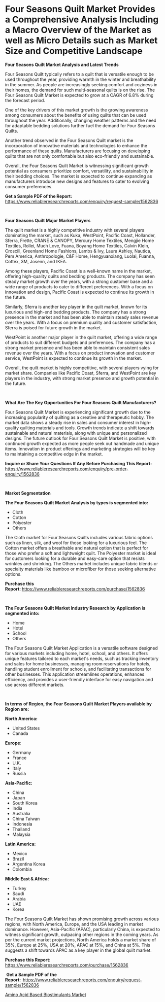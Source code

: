 <p><h1>Four Seasons Quilt Market Provides a Comprehensive Analysis Including a Macro Overview of the Market as well as Micro Details such as Market Size and Competitive Landscape</h1></p><p><strong>Four Seasons Quilt Market Analysis and Latest Trends</strong></p>
<p><p>Four Seasons Quilt typically refers to a quilt that is versatile enough to be used throughout the year, providing warmth in the winter and breathability in the summer. As people are increasingly seeking comfort and coziness in their homes, the demand for such multi-seasonal quilts is on the rise. The Four Seasons Quilt Market is expected to grow at a CAGR of 6.8% during the forecast period.</p><p>One of the key drivers of this market growth is the growing awareness among consumers about the benefits of using quilts that can be used throughout the year. Additionally, changing weather patterns and the need for adaptable bedding solutions further fuel the demand for Four Seasons Quilts.</p><p>Another trend observed in the Four Seasons Quilt market is the incorporation of innovative materials and technologies to enhance the performance of these quilts. Manufacturers are focusing on developing quilts that are not only comfortable but also eco-friendly and sustainable.</p><p>Overall, the Four Seasons Quilt Market is witnessing significant growth potential as consumers prioritize comfort, versatility, and sustainability in their bedding choices. The market is expected to continue expanding as manufacturers introduce new designs and features to cater to evolving consumer preferences.</p></p>
<p><strong>Get a Sample PDF of the Report:&nbsp;</strong> <a href="https://www.reliableresearchreports.com/enquiry/request-sample/1562836">https://www.reliableresearchreports.com/enquiry/request-sample/1562836</a></p>
<p>&nbsp;</p>
<p><strong>Four Seasons Quilt Major Market Players</strong></p>
<p><p>The quilt market is a highly competitive industry with several players dominating the market, such as Kuka, WestPoint, Pacific Coast, Hollander, Sferra, Frette, CRANE & CANOPY, Mercury Home Textiles, Mengjie Home Textiles, Rollei, Much Love, Fuana, Boyang Home Textiles, Calvin Klein, Croscill, Greenland Home Fashions, Lambs & Ivy, Laura Ashley, Nautica, Pem America, Anthropologie, C&F Home, Hengyuanxiang, Luolai, Fuanna, Cottex, 3M, Josenn, and IKEA.</p><p>Among these players, Pacific Coast is a well-known name in the market, offering high-quality quilts and bedding products. The company has seen steady market growth over the years, with a strong customer base and a wide range of products to cater to different preferences. With a focus on innovation and design, Pacific Coast is expected to continue its growth in the future.</p><p>Similarly, Sferra is another key player in the quilt market, known for its luxurious and high-end bedding products. The company has a strong presence in the market and has been able to maintain steady sales revenue over the years. With a focus on premium quality and customer satisfaction, Sferra is poised for future growth in the market.</p><p>WestPoint is another major player in the quilt market, offering a wide range of products to suit different budgets and preferences. The company has a strong market presence and has been able to maintain consistent sales revenue over the years. With a focus on product innovation and customer service, WestPoint is expected to continue its growth in the market.</p><p>Overall, the quilt market is highly competitive, with several players vying for market share. Companies like Pacific Coast, Sferra, and WestPoint are key players in the industry, with strong market presence and growth potential in the future.</p></p>
<p>&nbsp;</p>
<p><strong>What Are The Key Opportunities For Four Seasons Quilt Manufacturers?</strong></p>
<p><p>Four Seasons Quilt Market is experiencing significant growth due to the increasing popularity of quilting as a creative and therapeutic hobby. The market data shows a steady rise in sales and consumer interest in high-quality quilting materials and tools. Growth trends indicate a shift towards sustainable and natural materials, along with unique and personalized designs. The future outlook for Four Seasons Quilt Market is positive, with continued growth expected as more people seek out handmade and unique items. Innovation in product offerings and marketing strategies will be key to maintaining a competitive edge in the market.</p></p>
<p><strong>Inquire or Share Your Questions If Any Before Purchasing This Report:</strong> <a href="https://www.reliableresearchreports.com/enquiry/pre-order-enquiry/1562836">https://www.reliableresearchreports.com/enquiry/pre-order-enquiry/1562836</a></p>
<p>&nbsp;</p>
<p><strong>Market Segmentation</strong></p>
<p><strong>The Four Seasons Quilt Market Analysis by types is segmented into:</strong></p>
<p><ul><li>Cloth</li><li>Cotton</li><li>Polyester</li><li>Others</li></ul></p>
<p><p>The Cloth market for Four Seasons Quilts includes various fabric options such as linen, silk, and wool for those looking for a luxurious feel. The Cotton market offers a breathable and natural option that is perfect for those who prefer a soft and lightweight quilt. The Polyester market is ideal for customers looking for a durable and easy-care option that resists wrinkles and shrinking. The Others market includes unique fabric blends or specialty materials like bamboo or microfiber for those seeking alternative options.</p></p>
<p><strong>Purchase this Report:&nbsp;</strong><a href="https://www.reliableresearchreports.com/purchase/1562836">https://www.reliableresearchreports.com/purchase/1562836</a></p>
<p>&nbsp;</p>
<p><strong>The Four Seasons Quilt Market Industry Research by Application is segmented into:</strong></p>
<p><ul><li>Home</li><li>Hotel</li><li>School</li><li>Others</li></ul></p>
<p><p>The Four Seasons Quilt Market Application is a versatile software designed for various markets including home, hotel, school, and others. It offers unique features tailored to each market's needs, such as tracking inventory and sales for home businesses, managing room reservations for hotels, handling student enrollment for schools, and facilitating transactions for other businesses. This application streamlines operations, enhances efficiency, and provides a user-friendly interface for easy navigation and use across different markets.</p></p>
<p>&nbsp;</p>
<p><strong>In terms of Region, the Four Seasons Quilt Market Players available by Region are:</strong></p>
<p>
    <p> <strong> North America: </strong>
        <ul>
            <li>United States</li>
            <li>Canada</li>
        </ul>
        </p> 
    <p> <strong> Europe: </strong>
        <ul>
            <li>Germany</li>
            <li>France</li>
            <li>U.K.</li>
            <li>Italy</li>
            <li>Russia</li>
        </ul>
        </p> 
    <p> <strong> Asia-Pacific: </strong>
        <ul>
            <li>China</li>
            <li>Japan</li>
            <li>South Korea</li>
            <li>India</li>
            <li>Australia</li>
            <li>China Taiwan</li>
            <li>Indonesia</li>
            <li>Thailand</li>
            <li>Malaysia</li>
        </ul>
        </p> 
    <p> <strong> Latin America: </strong>
        <ul>
            <li>Mexico</li>
            <li>Brazil</li>
            <li>Argentina Korea</li>
            <li>Colombia</li>
        </ul>
        </p> 
    <p> <strong> Middle East & Africa: </strong>
        <ul>
            <li>Turkey</li>
            <li>Saudi</li>
            <li>Arabia</li>
            <li>UAE</li>
            <li>Korea</li>
        </ul>
    </p>
    </p>
<p><p>The Four Seasons Quilt Market has shown promising growth across various regions, with North America, Europe, and the USA leading in market dominance. However, Asia-Pacific (APAC), particularly China, is expected to witness significant growth, outpacing other regions in the coming years. As per the current market projections, North America holds a market share of 35%, Europe at 25%, USA at 20%, APAC at 15%, and China at 5%. This suggests a shift towards APAC as a key player in the global quilt market.</p></p>
<p><strong>Purchase this Report: </strong><a href="https://www.reliableresearchreports.com/purchase/1562836">https://www.reliableresearchreports.com/purchase/1562836</a></p>
<p>&nbsp;<strong>Get a Sample PDF of the Report:&nbsp;&nbsp;</strong><a href="https://www.reliableresearchreports.com/enquiry/request-sample/1562836">https://www.reliableresearchreports.com/enquiry/request-sample/1562836</a></p>
<p><strong></strong></p>
<p><p><a href="https://forested-sushi-9b0.notion.site/Amino-Acid-Based-Biostimulants-Market-Size-Share-Trends-Analysis-Report-By-Application-Regional--0de90b29983446299b827dc92f4c5f99">Amino Acid Based Biostimulants Market</a></p></p>